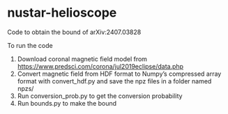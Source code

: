 # nustar-helioscope
Code to obtain the bound of arXiv:2407.03828

To run the code
1) Download coronal magnetic field model from https://www.predsci.com/corona/jul2019eclipse/data.php
2) Convert magnetic field from HDF format to Numpy’s compressed array format with convert_hdf.py and save the npz files in a folder named npzs/
3) Run conversion_prob.py to get the conversion probability
4) Run bounds.py to make the bound
